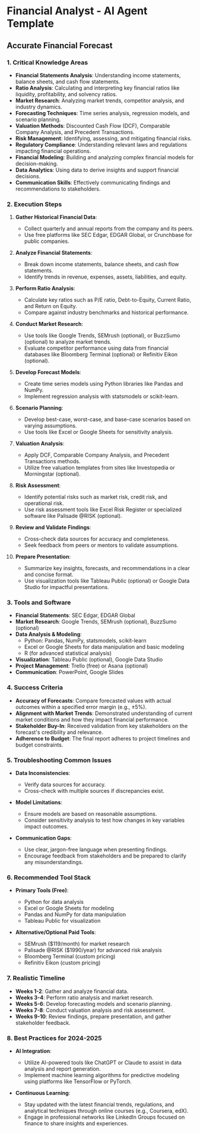 # Financial Analyst - AI Agent Template

## Accurate Financial Forecast

### 1. Critical Knowledge Areas

- **Financial Statements Analysis**: Understanding income statements, balance sheets, and cash flow statements.
- **Ratio Analysis**: Calculating and interpreting key financial ratios like liquidity, profitability, and solvency ratios.
- **Market Research**: Analyzing market trends, competitor analysis, and industry dynamics.
- **Forecasting Techniques**: Time series analysis, regression models, and scenario planning.
- **Valuation Methods**: Discounted Cash Flow (DCF), Comparable Company Analysis, and Precedent Transactions.
- **Risk Management**: Identifying, assessing, and mitigating financial risks.
- **Regulatory Compliance**: Understanding relevant laws and regulations impacting financial operations.
- **Financial Modeling**: Building and analyzing complex financial models for decision-making.
- **Data Analytics**: Using data to derive insights and support financial decisions.
- **Communication Skills**: Effectively communicating findings and recommendations to stakeholders.

### 2. Execution Steps

1. **Gather Historical Financial Data**:
   - Collect quarterly and annual reports from the company and its peers.
   - Use free platforms like SEC Edgar, EDGAR Global, or Crunchbase for public companies.

2. **Analyze Financial Statements**:
   - Break down income statements, balance sheets, and cash flow statements.
   - Identify trends in revenue, expenses, assets, liabilities, and equity.

3. **Perform Ratio Analysis**:
   - Calculate key ratios such as P/E ratio, Debt-to-Equity, Current Ratio, and Return on Equity.
   - Compare against industry benchmarks and historical performance.

4. **Conduct Market Research**:
   - Use tools like Google Trends, SEMrush (optional), or BuzzSumo (optional) to analyze market trends.
   - Evaluate competitor performance using data from financial databases like Bloomberg Terminal (optional) or Refinitiv Eikon (optional).

5. **Develop Forecast Models**:
   - Create time series models using Python libraries like Pandas and NumPy.
   - Implement regression analysis with statsmodels or scikit-learn.

6. **Scenario Planning**:
   - Develop best-case, worst-case, and base-case scenarios based on varying assumptions.
   - Use tools like Excel or Google Sheets for sensitivity analysis.

7. **Valuation Analysis**:
   - Apply DCF, Comparable Company Analysis, and Precedent Transactions methods.
   - Utilize free valuation templates from sites like Investopedia or Morningstar (optional).

8. **Risk Assessment**:
   - Identify potential risks such as market risk, credit risk, and operational risk.
   - Use risk assessment tools like Excel Risk Register or specialized software like Palisade @RISK (optional).

9. **Review and Validate Findings**:
   - Cross-check data sources for accuracy and completeness.
   - Seek feedback from peers or mentors to validate assumptions.

10. **Prepare Presentation**:
    - Summarize key insights, forecasts, and recommendations in a clear and concise format.
    - Use visualization tools like Tableau Public (optional) or Google Data Studio for impactful presentations.

### 3. Tools and Software

- **Financial Statements**: SEC Edgar, EDGAR Global
- **Market Research**: Google Trends, SEMrush (optional), BuzzSumo (optional)
- **Data Analysis & Modeling**:
  - Python: Pandas, NumPy, statsmodels, scikit-learn
  - Excel or Google Sheets for data manipulation and basic modeling
  - R (for advanced statistical analysis)
- **Visualization**: Tableau Public (optional), Google Data Studio
- **Project Management**: Trello (free) or Asana (optional)
- **Communication**: PowerPoint, Google Slides

### 4. Success Criteria

- **Accuracy of Forecasts**: Compare forecasted values with actual outcomes within a specified error margin (e.g., ±5%).
- **Alignment with Market Trends**: Demonstrated understanding of current market conditions and how they impact financial performance.
- **Stakeholder Buy-In**: Received validation from key stakeholders on the forecast's credibility and relevance.
- **Adherence to Budget**: The final report adheres to project timelines and budget constraints.

### 5. Troubleshooting Common Issues

- **Data Inconsistencies**:
  - Verify data sources for accuracy.
  - Cross-check with multiple sources if discrepancies exist.

- **Model Limitations**:
  - Ensure models are based on reasonable assumptions.
  - Consider sensitivity analysis to test how changes in key variables impact outcomes.

- **Communication Gaps**:
  - Use clear, jargon-free language when presenting findings.
  - Encourage feedback from stakeholders and be prepared to clarify any misunderstandings.

### 6. Recommended Tool Stack

- **Primary Tools (Free)**:
  - Python for data analysis
  - Excel or Google Sheets for modeling
  - Pandas and NumPy for data manipulation
  - Tableau Public for visualization

- **Alternative/Optional Paid Tools**:
  - SEMrush ($119/month) for market research
  - Palisade @RISK ($1990/year) for advanced risk analysis
  - Bloomberg Terminal (custom pricing)
  - Refinitiv Eikon (custom pricing)

### 7. Realistic Timeline

- **Weeks 1-2**: Gather and analyze financial data.
- **Weeks 3-4**: Perform ratio analysis and market research.
- **Weeks 5-6**: Develop forecasting models and scenario planning.
- **Weeks 7-8**: Conduct valuation analysis and risk assessment.
- **Weeks 9-10**: Review findings, prepare presentation, and gather stakeholder feedback.

### 8. Best Practices for 2024-2025

- **AI Integration**:
  - Utilize AI-powered tools like ChatGPT or Claude to assist in data analysis and report generation.
  - Implement machine learning algorithms for predictive modeling using platforms like TensorFlow or PyTorch.

- **Continuous Learning**:
  - Stay updated with the latest financial trends, regulations, and analytical techniques through online courses (e.g., Coursera, edX).
  - Engage in professional networks like LinkedIn Groups focused on finance to share insights and experiences.

